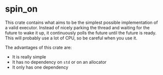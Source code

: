# spin_on

This crate contains what aims to be the simplest possible implementation of a valid executor.
Instead of nicely parking the thread and waiting for the future to wake it up, it continuously
polls the future until the future is ready. This will probably use a lot of CPU, so be careful
when you use it.

The advantages of this crate are:

- It is really simple
- It has no dependency on `std` or on an allocator
- It only has one dependency
